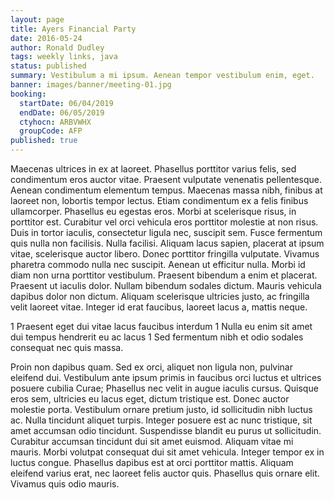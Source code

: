 ```yaml
---
layout: page
title: Ayers Financial Party
date: 2016-05-24
author: Ronald Dudley
tags: weekly links, java
status: published
summary: Vestibulum a mi ipsum. Aenean tempor vestibulum enim, eget.
banner: images/banner/meeting-01.jpg
booking:
  startDate: 06/04/2019
  endDate: 06/05/2019
  ctyhocn: ARBVWHX
  groupCode: AFP
published: true
---
```

Maecenas ultrices in ex at laoreet. Phasellus porttitor varius felis, sed condimentum eros auctor vitae. Praesent vulputate venenatis pellentesque. Aenean condimentum elementum tempus. Maecenas massa nibh, finibus at laoreet non, lobortis tempor lectus. Etiam condimentum ex a felis finibus ullamcorper. Phasellus eu egestas eros. Morbi at scelerisque risus, in porttitor est.
Curabitur vel orci vehicula eros porttitor molestie at non risus. Duis in tortor iaculis, consectetur ligula nec, suscipit sem. Fusce fermentum quis nulla non facilisis. Nulla facilisi. Aliquam lacus sapien, placerat at ipsum vitae, scelerisque auctor libero. Donec porttitor fringilla vulputate. Vivamus pharetra commodo nulla nec suscipit. Aenean ut efficitur nulla. Morbi id diam non urna porttitor vestibulum. Praesent bibendum a enim et placerat. Praesent ut iaculis dolor. Nullam bibendum sodales dictum. Mauris vehicula dapibus dolor non dictum. Aliquam scelerisque ultricies justo, ac fringilla velit laoreet vitae. Integer id erat faucibus, laoreet lacus a, mattis neque.

1 Praesent eget dui vitae lacus faucibus interdum
1 Nulla eu enim sit amet dui tempus hendrerit eu ac lacus
1 Sed fermentum nibh et odio sodales consequat nec quis massa.

Proin non dapibus quam. Sed ex orci, aliquet non ligula non, pulvinar eleifend dui. Vestibulum ante ipsum primis in faucibus orci luctus et ultrices posuere cubilia Curae; Phasellus nec velit in augue iaculis cursus. Quisque eros sem, ultricies eu lacus eget, dictum tristique est. Donec auctor molestie porta. Vestibulum ornare pretium justo, id sollicitudin nibh luctus ac. Nulla tincidunt aliquet turpis. Integer posuere est ac nunc tristique, sit amet accumsan odio tincidunt. Suspendisse blandit eu purus ut sollicitudin. Curabitur accumsan tincidunt dui sit amet euismod.
Aliquam vitae mi mauris. Morbi volutpat consequat dui sit amet vehicula. Integer tempor ex in luctus congue. Phasellus dapibus est at orci porttitor mattis. Aliquam eleifend varius erat, nec laoreet felis auctor quis. Phasellus quis ornare elit. Vivamus quis odio mauris.
